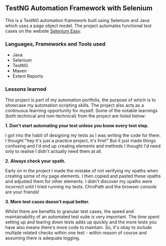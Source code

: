 ## TestNG Automation Framework with Selenium

This is a TestNG automation framework built using Selenium and Java which uses a page object model. The project automates functional test cases on the website [Selenium Easy](https://demo.seleniumeasy.com/).

### Languages, Frameworks and Tools used

- Java
- Selenium
- TestNG
- Maven
- Extent Reports


### Lessons learned

This project is part of my automation portfolio, the purpose of which is to showcase my automation scripting skills. 
The project also acts as a continuous learning opportunity for myself. Some of the notable learnings (both 
technical and non-technical) from the project are listed below: 

**1. Don't start automating your test unless you know every test step.**
   
I got into the habit of designing my tests as I 
   was writing the code for them. 
   I thought 
   "hey it's 
   just a practice project, it's fine!" But it just made things confusing and I'd end up creating elements and 
   methods I 
   thought 
   I'd 
   need 
   only to realise I didn't actually need them at all. 

**2. Always check your xpath.**
   
Early on in the project I made the mistake of not verifying my xpaths when creating some of my 
   page elements. I then copied and pasted these xpaths and adjusted them for other elements. I didn't discover my 
   xpaths were incorrect until I tried running my tests. ChroPath and the browser console are your friends!

**3. More test cases doesn't equal better.**

Whilst there are benefits to granular test cases, the speed and maintainability of an automated test suite is very 
important. The time spent setting up and tearing down tests adds up quickly and the more tests you have also means 
there's more code to maintain. So, it's okay to include multiple related checks within one test - within reason of 
course and assuming there is adequate logging.